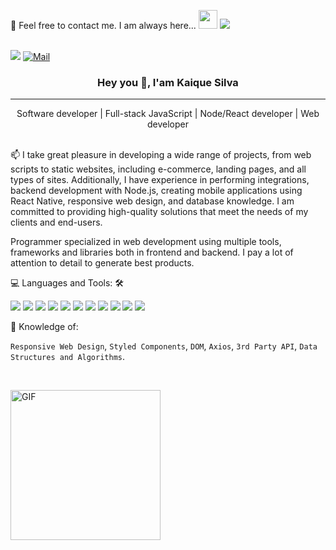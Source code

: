 
<p>
📝 Feel free to contact me. I am always here...  <img src=https://camo.githubusercontent.com/870d765b5c096038f097185a0ffa08df4011c0491b8039f3a7d5eeebf4d82c7e/68747470733a2f2f6d656469612e67697068792e636f6d2f6d656469612f57556c706c634d704f43456d5447427442572f67697068792e676966 
style="width: 30px;"/>
<a href="https://github.com/kaiquemsa">
  <img src="https://img.shields.io/badge/Follow%20me%20--_.svg?style=social&logo=github" />
</a>
</p>
<br/>
<a href="https://www.linkedin.com/in/kaique-silva-3929b2217/" rel="nofollow"><img src="https://img.shields.io/badge/LinkedIn-Kaique%20Silva-blue?logo=Linkedin&amp;logoColor=blue&amp;labelColor=black" style="max-width: 100%;"></a>
<a href="mailto:kaiquemeira@hotmail.com"><img alt="Mail" src="https://img.shields.io/badge/Hotmail-kaiquemeira@hotmail.com-blue?logo=Gmail&amp;logoColor=blue&amp;labelColor=black" style="max-width: 100%;"></a>

### <p align="center"> Hey you 👋,  I'am Kaique Silva </p> 
<hr/>

<p align="center">
    Software developer | Full-stack JavaScript | Node/React developer | Web developer
</p>

<br/>
📫 I take great pleasure in developing a wide range of projects, from web scripts to static websites, including e-commerce, landing pages, and all types of sites. Additionally, I have experience in performing integrations, backend development with Node.js, creating mobile applications using React Native, responsive web design, and database knowledge. I am committed to providing high-quality solutions that meet the needs of my clients and end-users.

Programmer specialized in web development using multiple tools, frameworks and libraries both in frontend and backend. I pay a lot of attention to detail to generate best products.

💻 Languages and Tools: 🛠️ <br/>
<p dir="auto">
    <img src="https://camo.githubusercontent.com/eb28974ccb555a0856c2bfeef12a5ebd01bb1d8a8987400dcb32de8c6a0e0a20/68747470733a2f2f696d672e736869656c64732e696f2f62616467652f2d4a6176615363726970742d3030303030303f7374796c653d666c6174266c6f676f3d6a617661736372697074" /> 
    <img src="https://camo.githubusercontent.com/d70d31d25c728d69ea4bc68f845bebdde30a77f29babf2278d16338236c810ea/68747470733a2f2f696d672e736869656c64732e696f2f62616467652f2d52656163742d3030303030303f7374796c653d666c6174266c6f676f3d7265616374" />
    <img src="https://camo.githubusercontent.com/74d18b0937a6cfee8fc5d5aa116011631f077790bfbaf7b138295b0c6a70a05f/68747470733a2f2f696d672e736869656c64732e696f2f62616467652f2d52656163742532304e61746976652d3030303030303f7374796c653d666c6174266c6f676f3d7265616374266c6162656c436f6c6f723d303030303030" />
    <img src="https://camo.githubusercontent.com/e706c85a2ebdff5b55868c2fe53889091959fbd0543038cb1fb7b027e7974594/68747470733a2f2f696d672e736869656c64732e696f2f62616467652f2d4e6f64656a732d3030303030303f7374796c653d666c6174266c6f676f3d4e6f64652e6a73" />
    <img src="https://camo.githubusercontent.com/50afce435147c368fa9c8f14d6547b182d98b26ec0ccfce14fc89acd7e549ce3/68747470733a2f2f696d672e736869656c64732e696f2f62616467652f2d48544d4c352d3030303030303f7374796c653d666c6174266c6f676f3d68746d6c35266c6f676f436f6c6f723d666666666666266c6162656c436f6c6f723d453334463236" /> 
    <img src="https://camo.githubusercontent.com/dca52182395b0178f83a8903cb12da584ebe35aeee97c5de3f99df27cdca17cd/68747470733a2f2f696d672e736869656c64732e696f2f62616467652f2d435353332d3030303030303f7374796c653d666c6174266c6f676f3d63737333266c6f676f436f6c6f723d666666666666266c6162656c436f6c6f723d313537324236" /> 
    <img src="https://camo.githubusercontent.com/cb2653991f0c76a660e8f97f78c0fbd4588f8a353b4e5fb704b43390ed9bfe72/68747470733a2f2f696d672e736869656c64732e696f2f62616467652f2d426f6f7473747261702d3030303030303f7374796c653d666c6174266c6f676f3d626f6f747374726170266c6f676f436f6c6f723d666666666666266c6162656c436f6c6f723d353633443743" />
    <img src="https://camo.githubusercontent.com/fcfd5b6aaf2caee59c11025f23d0344fa9492d46f2c7cb2911bc1b6c09e308bb/68747470733a2f2f696d672e736869656c64732e696f2f62616467652f2d536173732d3030303030303f7374796c653d666c6174266c6f676f3d73617373266c6f676f436f6c6f723d666666666666266c6162656c436f6c6f723d253233434336363939" />
    <img src="https://camo.githubusercontent.com/62258670fdcf8b2e650e7472492712c7e6777fbe2739770b1f6123cdabb1c222/68747470733a2f2f696d672e736869656c64732e696f2f62616467652f2d4769742d3030303030303f7374796c653d666c6174266c6f676f3d676974266c6f676f436f6c6f723d463035303332266c6162656c436f6c6f723d666666666666"/> 
    <img src="https://camo.githubusercontent.com/4e5fba7673ee2c2d250918211a45fa2a7b73aaddb256276ee61a5c34e3586d6d/68747470733a2f2f696d672e736869656c64732e696f2f62616467652f2d4769744875622d3030303030303f7374796c653d666c6174266c6f676f3d676974687562266c6f676f436f6c6f723d303030303030266c6162656c436f6c6f723d666666666666" />
    <img src="https://camo.githubusercontent.com/9c38371da9e422323c92073ceee2db53fb1d757eb192108f749c68a65712dce5/68747470733a2f2f696d672e736869656c64732e696f2f62616467652f2d4769744c61622d4643413132313f7374796c653d666c61742d737175617265266c6f676f3d6769746c6162" />
</p>

<p>
🧐 Knowledge of:
</p>
<p>
    <code>Responsive Web Design</code>,
    <code>Styled Components</code>,
    <code>DOM</code>,
    <code>Axios</code>,
    <code>3rd Party API</code>,
    <code>Data Structures and Algorithms</code>.
</p>
<br/>
<p>
<animated-image data-catalyst="" style="width: 320px;"><a target="_blank" rel="noopener noreferrer nofollow" href="https://camo.githubusercontent.com/b76228004161e9dce54e2758df7921f8d0c77582a4c69948714f48b5b894c55b/68747470733a2f2f6d69726f2e6d656469756d2e636f6d2f6d61782f3837352f312a557263323873626e4f52474f57356f796f68513036672e676966" data-target="animated-image.originalLink"><img alt="GIF" height="240px" src="https://camo.githubusercontent.com/b76228004161e9dce54e2758df7921f8d0c77582a4c69948714f48b5b894c55b/68747470733a2f2f6d69726f2e6d656469756d2e636f6d2f6d61782f3837352f312a557263323873626e4f52474f57356f796f68513036672e676966" data-canonical-src="https://miro.medium.com/max/875/1*Urc28sbnORGOW5oyohQ06g.gif" style="max-width: 100%; display: inline-block;" data-target="animated-image.originalImage"></a>
      <span class="AnimatedImagePlayer" data-target="animated-image.player" hidden="">
        <a data-target="animated-image.replacedLink" class="AnimatedImagePlayer-images" href="https://camo.githubusercontent.com/b76228004161e9dce54e2758df7921f8d0c77582a4c69948714f48b5b894c55b/68747470733a2f2f6d69726f2e6d656469756d2e636f6d2f6d61782f3837352f312a557263323873626e4f52474f57356f796f68513036672e676966" target="_blank">
      </span>
</animated-image>
</p>



